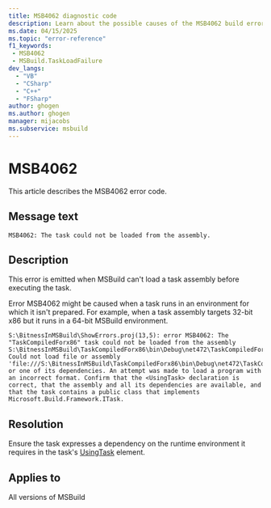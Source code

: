```yaml
---
title: MSB4062 diagnostic code
description: Learn about the possible causes of the MSB4062 build error and get troubleshooting tips.
ms.date: 04/15/2025
ms.topic: "error-reference"
f1_keywords:
 - MSB4062
 - MSBuild.TaskLoadFailure
dev_langs:
  - "VB"
  - "CSharp"
  - "C++"
  - "FSharp"
author: ghogen
ms.author: ghogen
manager: mijacobs
ms.subservice: msbuild
---
```

# MSB4062

This article describes the MSB4062 error code.

## Message text

`MSB4062: The task could not be loaded from the assembly.`

## Description

This error is emitted when MSBuild can't load a task assembly before executing the task.

Error MSB4062 might be caused when a task runs in an environment for which it isn't prepared. For example, when a task assembly targets 32-bit x86 but it runs in a 64-bit MSBuild environment.

```output
S:\BitnessInMSBuild\ShowErrors.proj(13,5): error MSB4062: The "TaskCompiledForx86" task could not be loaded from the assembly S:\BitnessInMSBuild\TaskCompiledForx86\bin\Debug\net472\TaskCompiledForx86.dll. Could not load file or assembly 'file:///S:\BitnessInMSBuild\TaskCompiledForx86\bin\Debug\net472\TaskCompiledForx86.dll' or one of its dependencies. An attempt was made to load a program with an incorrect format. Confirm that the <UsingTask> declaration is correct, that the assembly and all its dependencies are available, and that the task contains a public class that implements Microsoft.Build.Framework.ITask.
```

## Resolution

Ensure the task expresses a dependency on the runtime environment it requires in the task's [UsingTask](../usingtask-element-msbuild.md) element.

## Applies to

All versions of MSBuild